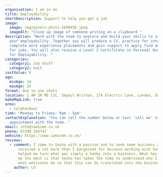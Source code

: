 ```yaml
---
organisation: I am in me
title: Employability
shortDescription: Support to help you get a job
image:
  image: img/pexels-photo-5699456.jpeg
  imageAlt: "Close up image of someone writing on a clipboard "
description: "Work with the team to explore and build your skills to improve
  your employability. Together you will produce a CV, practice for interviews,
  complete work experience placements and gain support to apply find and apply
  for jobs. You will also receive a Level 2 Certificate in Personal Development
  for Employability. "
categories:
  category1: Job Stuff
  category2: null
costValue: 0
age:
  minAge: 14
  maxAge: 25
format: One to one chats
location: I AM IN ME CIC, Impact Brixton, 17A Electric Lane, London, SW9 8LA
makeMapLink: true
area:
  - Coldharbour
time: "Monday to Friday: 9am – 5pm"
contactExplanation: "You can call the number below or text 'call me' to book an
  appointment with the team. "
email: info@iaminme.co.uk
phone: 07398 356747
website: https://www.iaminme.co.uk/
reviews:
  - comment: I came to Sasha with a passion and to seek some business advice. I have
      received a lot more than I bargained for because working with Sasha has
      helped me turn what was simply a hobby into a business. What has impressed
      me the most is that Sasha has taken the time to understand who I am and
      what motivates me so that this can be translated into the business.
    author: LO
---
```

